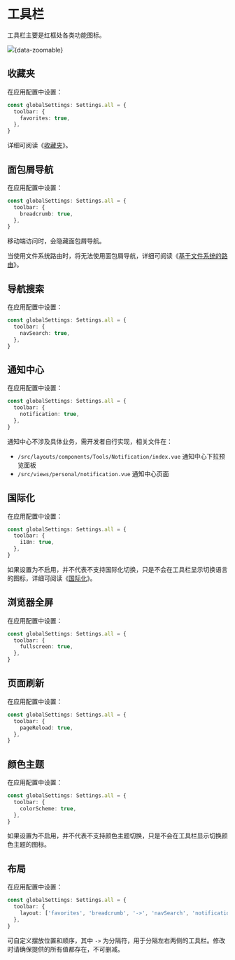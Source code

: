 # 工具栏

工具栏主要是红框处各类功能图标。

![](/toolbar.png){data-zoomable}

## 收藏夹 <Badge type="pro" text="专业版" />

在应用配置中设置：

```ts {2-4}
const globalSettings: Settings.all = {
  toolbar: {
    favorites: true,
  },
}
```

详细可阅读《[收藏夹](favorites)》。

## 面包屑导航

在应用配置中设置：

```ts {2-4}
const globalSettings: Settings.all = {
  toolbar: {
    breadcrumb: true,
  },
}
```

移动端访问时，会隐藏面包屑导航。

当使用文件系统路由时，将无法使用面包屑导航，详细可阅读《[基于文件系统的路由](file-system-route)》。

## 导航搜索

在应用配置中设置：

```ts {2-4}
const globalSettings: Settings.all = {
  toolbar: {
    navSearch: true,
  },
}
```

## 通知中心 <Badge type="pro" text="专业版" />

在应用配置中设置：

```ts {2-4}
const globalSettings: Settings.all = {
  toolbar: {
    notification: true,
  },
}
```

通知中心不涉及具体业务，需开发者自行实现，相关文件在：

- `/src/layouts/components/Tools/Notification/index.vue` 通知中心下拉预览面板
- `/src/views/personal/notification.vue` 通知中心页面

## 国际化 <Badge type="pro" text="专业版" />

在应用配置中设置：

```ts {2-4}
const globalSettings: Settings.all = {
  toolbar: {
    i18n: true,
  },
}
```

如果设置为不启用，并不代表不支持国际化切换，只是不会在工具栏显示切换语言的图标，详细可阅读《[国际化](i18n)》。

## 浏览器全屏

在应用配置中设置：

```ts {2-4}
const globalSettings: Settings.all = {
  toolbar: {
    fullscreen: true,
  },
}
```

## 页面刷新

在应用配置中设置：

```ts {2-4}
const globalSettings: Settings.all = {
  toolbar: {
    pageReload: true,
  },
}
```

## 颜色主题

在应用配置中设置：

```ts {2-4}
const globalSettings: Settings.all = {
  toolbar: {
    colorScheme: true,
  },
}
```

如果设置为不启用，并不代表不支持颜色主题切换，只是不会在工具栏显示切换颜色主题的图标。

## 布局 <Badge type="pro" text="专业版" /> <Badge type="tip" text="v4.4.0 新增" />

在应用配置中设置：

```ts {2-4}
const globalSettings: Settings.all = {
  toolbar: {
    layout: ['favorites', 'breadcrumb', '->', 'navSearch', 'notification', 'i18n', 'fullscreen', 'pageReload', 'colorScheme'],
  },
}
```

可自定义摆放位置和顺序，其中 `->` 为分隔符，用于分隔左右两侧的工具栏。修改时请确保提供的所有值都存在，不可删减。
